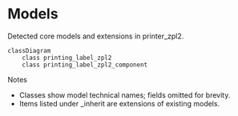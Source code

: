 # Models

Detected core models and extensions in printer_zpl2.

```mermaid
classDiagram
    class printing_label_zpl2
    class printing_label_zpl2_component
```

Notes
- Classes show model technical names; fields omitted for brevity.
- Items listed under _inherit are extensions of existing models.
